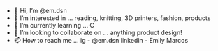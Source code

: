 - 👋 Hi, I’m @em.dsn
- 👀 I’m interested in ... reading, knitting, 3D printers, fashion, products
- 🌱 I’m currently learning ... C
- 💞️ I’m looking to collaborate on ... anything product design!
- 📫 How to reach me ... ig - @em.dsn  linkedin - Emily Marcos

<!---
cloverboop/cloverboop is a ✨ special ✨ repository because its `README.md` (this file) appears on your GitHub profile.
You can click the Preview link to take a look at your changes.
--->
